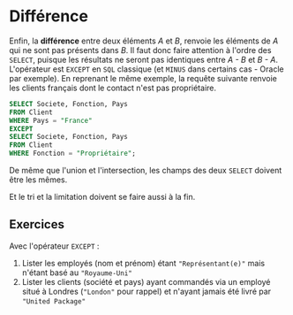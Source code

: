 # Différence

Enfin, la **différence** entre deux éléments *A* et *B*, renvoie les éléments de *A* qui ne sont pas présents dans *B*. Il faut donc faire attention à l'ordre des `SELECT`, puisque les résultats ne seront pas identiques entre *A - B*  et *B - A*. L'opérateur est `EXCEPT` en `SQL` classique (et `MINUS` dans certains cas - Oracle par exemple). En reprenant le même exemple, la requête suivante renvoie les clients français dont le contact n'est pas propriétaire.

```sql
SELECT Societe, Fonction, Pays
FROM Client
WHERE Pays = "France"
EXCEPT
SELECT Societe, Fonction, Pays
FROM Client
WHERE Fonction = "Propriétaire";
``` 

De même que l'union et l'intersection, les champs des deux `SELECT` doivent être les mêmes. 

Et le tri et la limitation doivent se faire aussi à la fin.


## Exercices

Avec l'opérateur `EXCEPT` :

1. Lister les employés (nom et prénom) étant `"Représentant(e)"` mais n'étant basé au `"Royaume-Uni"` 
1. Lister les clients (société et pays) ayant commandés via un employé situé à Londres (`"London"` pour rappel) et n'ayant jamais été livré par `"United Package"`

